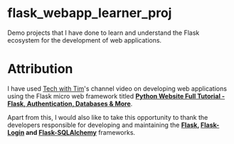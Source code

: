# flask_webapp_learner_proj
Demo projects that I have done to learn and understand the Flask ecosystem for the development of web applications.

# Attribution
I have used [Tech with Tim](https://www.youtube.com/channel/UC4JX40jDee_tINbkjycV4Sg)'s channel video on developing web applications using the Flask micro web framework titled **[Python Website Full Tutorial - Flask, Authentication, Databases & More](https://www.youtube.com/watch?v=dam0GPOAvVI)**.

Apart from this, I would also like to take this opportunity to thank the developers responsible for developing and maintaining the **[Flask](https://flask.palletsprojects.com/en/1.1.x/), [Flask-Login](https://flask-login.readthedocs.io/en/latest/) and [Flask-SQLAlchemy](https://flask-sqlalchemy.palletsprojects.com/en/2.x/)** frameworks.
